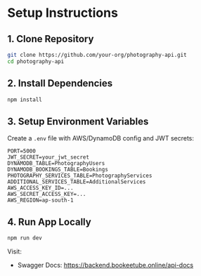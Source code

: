# Setup Instructions

## 1. Clone Repository

```bash
git clone https://github.com/your-org/photography-api.git
cd photography-api
```

## 2. Install Dependencies

```bash
npm install
```

## 3. Setup Environment Variables

Create a `.env` file with AWS/DynamoDB config and JWT secrets:

```
PORT=5000
JWT_SECRET=your_jwt_secret
DYNAMODB_TABLE=PhotographyUsers
DYNAMODB_BOOKINGS_TABLE=Bookings
PHOTOGRAPHY_SERVICES_TABLE=PhotographyServices
ADDITIONAL_SERVICES_TABLE=AdditionalServices
AWS_ACCESS_KEY_ID=...
AWS_SECRET_ACCESS_KEY=...
AWS_REGION=ap-south-1
```

## 4. Run App Locally

```bash
npm run dev
```

Visit:
- Swagger Docs: https://backend.bookeetube.online/api-docs